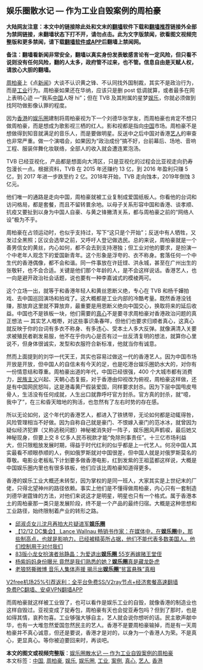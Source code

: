  <h2>娱乐圈散水记 — 作为工业自毁案例的周柏豪</h2> <p class="notice"><b>大陆网友注意：本文中的链接除此处和文末的<a href="https://github.com/bannedbook/fanqiang" >翻墙</a>软件下载和<a href="https://github.com/killgcd/justmysocks/blob/master/README.md">翻墙推荐</a>链接外全部为禁网链接，未翻墙状态下打不开，请勿点击。此为文字版禁闻，欲看图文视频完整版和更多禁闻，请下载<a href="https://github.com/bannedbook/fanqiang">翻墙软件或APP</a>后翻墙上禁闻网。</p><p>备注：翻墙看新闻非常安全，翻墙以真实身份发表敏感言论有一定风险，但只看不说则没有任何风险，翻的人太多，政府管不过来，也不管。信息自由是天赋人权，请放心大胆的翻墙。</b></p>  <div class="entry">  <p><a href="https://www.bannedbook.org/bnews/tag/%E5%91%A8%E6%9F%8F%E8%B1%AA/" class="st_tag internal_tag" rel="tag" title="标签 周柏豪 下的日志">周柏豪</a>上《点<span class='wp_keywordlink_affiliate'><a href="https://www.bannedbook.org/" title="新闻">新闻</a></span>》大谈不认识黄之锋、不认同找外国制裁，其实不是政治行为，而是<a href="https://www.bannedbook.org/bnews/tag/%E5%B7%A5%E4%B8%9A/" class="st_tag internal_tag" rel="tag" title="标签 工业 下的日志">工业</a>行为。周柏豪如果还在华纳，应该只是删 post 低调就算，或者最多在网上表明心迹 —“我系<span class='wp_keywordlink_affiliate'><a href="https://www.bannedbook.org/" title="中国" target="_blank">中国</a></span>人呀 hi”；但在 TVB 及其附属的星梦<a href="https://www.bannedbook.org/bnews/tag/%e5%a8%b1%e4%b9%90/" class="st_tag internal_tag" rel="tag" title="标签 娱乐 下的日志">娱乐</a>，你就必须做到找阿叻做影像认罪的程度。</p> <p>因为<a href="https://www.bannedbook.org/bnews/tag/%e9%a6%99%e6%b8%af/" class="st_tag internal_tag" rel="tag" title="标签 香港 下的日志">香港</a>的<a href="https://www.bannedbook.org/bnews/tag/%e5%a8%b1%e4%b9%90%e5%9c%88/" class="st_tag internal_tag" rel="tag" title="标签 娱乐圈 下的日志">娱乐圈</a>建制将周柏豪视为下一个刘德华张学友，而周柏豪也肯定不想只做周柏豪，而是想成为歌影视三栖的红人。影和视都是指向<a href="https://www.bannedbook.org/bnews/tag/%E4%B8%AD%E5%9B%BD/" class="st_tag internal_tag" rel="tag" title="标签 中国 下的日志">中国</a>市场。周柏豪不是想做得到知音就满足的音乐人，而是要做明星。反送中之后中国对香港<a href="https://www.bannedbook.org/bnews/tag/%e8%89%ba%e4%ba%ba/" class="st_tag internal_tag" rel="tag" title="标签 艺人 下的日志">艺人</a>的审查也非常严重。做一个演唱会，如果因为“政治成份”搞不好，台前幕后、场地、音响工程、服装伴舞化妆联络，全部人的收入就会遭连累泡汤。</p>  <p>TVB 已经亚视化，产品都是想面向大湾区，只是亚视化的过程会比亚视走向扔寿包漫长一点。根据资料，TVB 在 2015 年还赚约 13 亿，到 2016 年盈利只赚 5 亿，到 2017 年进一步跌至约 2 亿。2018年开始，TVB 走向蚀本，2019年倒蚀 3 亿元。</p> <p>他们唯一的通路是走向中国，周柏豪就被工业复制成爱国纸板人。你看他的台词和访问格局，都是套餐，而且不留转睘余地。以母子关系形容中国和香港、谈孝顺、抗疫又要扯到以身为中国人自豪、与黄之锋撇清关系，都与周柏豪之前的“网络人设”极为不乎。</p>  <p>周柏豪在占领运动时，也似乎支持过，写下“这只是个开始”；反送中有人牺牲，又发过全黑照；区议会选举之前，又呼吁人登记做选民。总的来说，周柏豪就是一个善男信女的黄丝，内心如何，都不会去到支持港独；但工业对他的要求，是扮演一个中老年人观念下的爱国新青年。这个形象是浮夸的、衣不称身。套落任何一个中生代的香港偶像，都不会和谐。同一件事放在许廷铿、洪永城，甚至在广州出生的张敬轩，也不会合适。关键是他们那个年龄的人，是不会这样说话。香港艺人，也一向是避开政治社会话题，说也要有一种李嘉诚式的模棱两可。</p> <p>这个立场一出，就等于和香港年轻人和黄丝恩断义绝，专心在 TVB 和杨千嬅拍戏、去中国巡回演场和拍戏了。这大概都是工业内部的冷酷考量。既然香港没钱赚，那放弃这里就不算放弃，最重要是用恩断义绝向中国交心，换取将来的延后收益。中国也不是铁板一块，他们需要的<a href="https://www.bannedbook.org/bnews/tag/%E7%9C%9F%E5%BF%83/" class="st_tag internal_tag" rel="tag" title="标签 真心 下的日志">真心</a>不是要寻求周柏豪对香港政治问题的真正想法 — 其实艺人嘅嘢，对这些事识条春咩，但他们也要求归顺者真心，这真心就反映于你的台词有多衣不称身、有多违心、受本土人多大反弹。就像满清入关要求被殖民者剃发易服，他不在乎你内心是否有过一丝反清复明的想法，就算你心里说不，但身体很诚实，发型和衣服符合新标准，他就当你有诚意。</p>  <p>然而上面提到的刘华一代天王，其实也容易过做这一代的香港艺人。因为中国市场开放是开放，但中国人的自信未有今天的足，也是吃港台娱乐圈奶水大的，对你有一份情意结和尊重。周柏豪出道的年代，中国已经很强，400 个大城市都有消费力，<span class='wp_keywordlink'><a href="https://www.bannedbook.org/forum11/topic333.html" title="禁片：民族主义和三座大山" target="_blank">民族主义</a></span>兴起、天朝心态复振，对于香港由仰视改为俯视，周柏豪这样做，还是有中国网民怒叫，这是港毒黄尸假装爱国，同样要求封杀。因为下层中国甩皮甩骨人，生活没有任何成就，人生出口就靠呼吁官方封杀。官方真的封杀，就“噫，我中了”，在三和昏天暗地的狗活，也忽然有了左右时势的存在感。</p> <p>所以无论如何，这个年代的香港艺人，都进入了铁锈带，无论如何都是动辄得咎，风险管理相当不好做。因为自称自己就是豪门、不恨嫁入豪门的范冰冰，就曾因为疑似经济犯罪（又称逃税问题）神秘被消失好一阵子，娱乐圈风声鹤唳，最后她又神秘现身，但要上交 8 亿多人民币税款才能“免除刑事责任”。十三亿市场利益大，但只限粗放发展时期，得益于时代红利的似乎都是上一代艺人。何况中国人其实最看不顺眼恭顺的人，例如俄罗斯就对中国很差，但中国人就是对俄罗斯莫名的尊敬。电影业老板私下计划要多做香港电影，红到发紫的王祖蓝都这样说，大概是中国娱乐圈内里也有很多铁板，他们应该比周柏豪知道得更多。</p>  <p>香港的娱乐工业大概还未转型，因为掌权的是同一班人，大家其实是上世纪末的厂佬，只得北望神州的路径依赖。事实上他们是不懂得做周柏豪，内心只有一套制造刘德华谢霆锋的方法，对他们来说这才是明星，明星也只有一个格式。属于香港本土的周柏豪那一类只是发展阶段，终不是一个产品的最终归宿。大概是这种思想和工业路径，始终限制着产业的转形之路。</p> <ul class='op-related-articles' title='相关阅读'> <li><a href='https://www.bannedbook.org/bnews/yule/20201223/1453058.html' target='_blank'>邱淑贞女儿沈月再拍大片疑进军<b>娱乐圈</b></a></li> <li><a href='https://www.bannedbook.org/bnews/bannedvideo/20201215/1447935.html' target='_blank'>【12/12 DC集会】 Lance Wallnau  畅销书作家：在媒体中，在<b>娱乐圈</b>中，那些制高点，也就是影响力，已经被精英所占据，他们不能代表多数美国人。他们控制用于对付我们</a></li> <li><a href='https://www.bannedbook.org/bnews/yule/20201214/1447221.html' target='_blank'>83版小龙女扮演者翁静晶：为爱退出<b>娱乐圈</b> 55岁再嫁赌王堂侄</a></li> <li><a href='https://www.bannedbook.org/bnews/yule/20201126/1437336.html' target='_blank'>杨紫妈妈身份曝光 竟然是我们熟悉的她？<b>娱乐圈</b>真是藏龙卧虎</a></li> <li><a href='https://www.bannedbook.org/bnews/yule/20201125/1436717.html' target='_blank'>老狼怒撕微博 音乐人集体声援 揭示出<b>娱乐圈</b>“贫富悬殊”真相</a></li> </ul> <p class="texttj"> <a href="https://www.bannedbook.org/forum23/topic22702.html" target="_blank">V2free机场25%引荐返利：全平台免费SS/V2ray节点+经济套餐高速翻墙</a><br/> <a href="https://github.com/bannedbook/fanqiang/wiki/%E7%A6%81%E9%97%BB%E7%BD%91%E5%AE%89%E5%8D%93%E7%BF%BB%E5%A2%99%E6%96%B0%E9%97%BBAPP" target="_blank">免费PC翻墙、安卓VPN翻墙APP</a></p><p>而周柏豪就这样被工业毁了，也可以看作是娱乐工业的自毁，就像香港的制造业也这样自毁过。亚视变成了掟寿包，周柏豪有天也会掟亚寿包吗？但到了那时，也是如得其情，哀矜勿喜。工业够强大够自主，艺人就会说你想听的话。民主歌声献中华，也有一大堆忽然爱国忽然民主的艺人。香港不是要周柏豪输掉，而是有一天周柏豪并不真心诚意，但还是要说，香港才是对的，以身为一个香港人为荣。不是真心，更显真心。等你被迫要回来时，再谈吧。</p><a name='sharetosocial'></a>       <div><b>本文的图文或视频完整版</b>：<a href='https://www.bannedbook.org/bnews/comments/20201224/1453692.html'>娱乐圈散水记 — 作为工业自毁案例的周柏豪</a></div>  </div><!--END ENTRY--> <div class="postfooter"> <div>本文标签：<a href="https://www.bannedbook.org/bnews/tag/%E4%B8%AD%E5%9B%BD/" rel="tag">中国</a>, <a href="https://www.bannedbook.org/bnews/tag/%E5%91%A8%E6%9F%8F%E8%B1%AA/" rel="tag">周柏豪</a>, <a href="https://www.bannedbook.org/bnews/tag/%e5%a8%b1%e4%b9%90/" rel="tag">娱乐</a>, <a href="https://www.bannedbook.org/bnews/tag/%e5%a8%b1%e4%b9%90%e5%9c%88/" rel="tag">娱乐圈</a>, <a href="https://www.bannedbook.org/bnews/tag/%E5%B7%A5%E4%B8%9A/" rel="tag">工业</a>, <a href="https://www.bannedbook.org/bnews/tag/%E6%A1%88%E4%BE%8B/" rel="tag">案例</a>, <a href="https://www.bannedbook.org/bnews/tag/%E7%9C%9F%E5%BF%83/" rel="tag">真心</a>, <a href="https://www.bannedbook.org/bnews/tag/%e8%89%ba%e4%ba%ba/" rel="tag">艺人</a>, <a href="https://www.bannedbook.org/bnews/tag/%e9%a6%99%e6%b8%af/" rel="tag">香港</a></div>  </div><!--END POSTFOOTER--> 